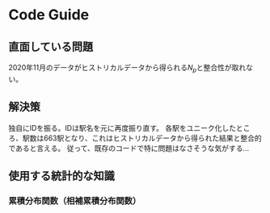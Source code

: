 # Code Guide
## 直面している問題
2020年11月のデータがヒストリカルデータから得られる$N_{p}$と整合性が取れない。
## 解決策
独自にIDを振る。IDは駅名を元に再度振り直す。
各駅をユニーク化したところ、駅数は663駅となり、これはヒストリカルデータから得られた結果と整合的であると言える。
従って、既存のコードで特に問題はなさそうな気がする...

## 使用する統計的な知識
### 累積分布関数（相補累積分布関数）
